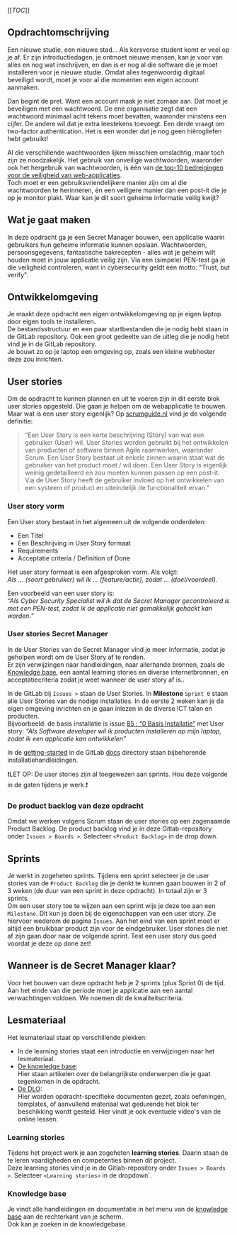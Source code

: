 
[[_TOC_]]

## Opdrachtomschrijving

Een nieuwe studie, een nieuwe stad… Als kersverse student komt er veel op je af. Er zijn introductiedagen, je ontmoet nieuwe mensen, kan je voor van alles en nog wat inschrijven, en dan is er nog al die software die je moet installeren voor je nieuwe studie. Omdat alles tegenwoordig digitaal beveiligd wordt, moet je voor al die momenten een eigen account aanmaken. 

Dan begint de pret. Want een account maak je niet zomaar aan. Dat moet je beveiligen met een wachtwoord. De ene organisatie zegt dat een wachtwoord minimaal acht tekens moet bevatten, waaronder minstens een cijfer. De andere wil dat je extra leestekens toevoegt. Een derde vraagt om two-factor authentication. Het is een wonder dat je nog geen hiërogliefen hebt gebruikt!  

Al die verschillende wachtwoorden lijken misschien omslachtig, maar toch zijn ze noodzakelijk. Het gebruik van onveilige wachtwoorden, waaronder ook het hergebruik van wachtwoorden, is één van [de top-10 bedreigingen voor de veiligheid van web-applicaties](https://owasp.org/Top10/A07_2021-Identification_and_Authentication_Failures/).\
Toch moet er een gebruiksvriendelijkere manier zijn om al die wachtwoorden te herinneren, én een veiligere manier dan een post-it die je op je monitor plakt. Waar kan je dit soort geheime informatie veilig kwijt?

## Wat je gaat maken

In deze opdracht ga je een Secret Manager bouwen, een applicatie waarin gebruikers hun geheime informatie kunnen opslaan. Wachtwoorden, persoonsgegevens, fantastische bakrecepten - alles wat je geheim wilt houden moet in jouw applicatie veilig zijn. Via een (simpele) PEN-test ga je die veiligheid controleren, want in cybersecurity geldt één motto: "Trust, but verify".

## Ontwikkelomgeving

Je maakt deze opdracht een eigen ontwikkelomgeving op je eigen laptop door eigen tools te installeren.\
De bestandsstructuur en een paar startbestanden die je nodig hebt staan in de GitLab repository. Ook een groot gedeelte van de uitleg die je nodig hebt vind je in de GitLab repository.\
Je bouwt zo op je laptop een omgeving op, zoals een kleine webhoster deze zou inrichten.


## User stories

Om de opdracht te kunnen plannen en uit te voeren zijn in dit eerste blok user stories opgesteld. Die gaan je helpen om de webapplicatie te bouwen.\
Maar wat is een user story eigenlijk? Op [scrumguide.nl](https://scrumguide.nl/user-story/) vind je de volgende definitie:

> “Een User Story is een korte beschrijving (Story) van wat een gebruiker (User) wil. User Stories worden gebruikt bij het ontwikkelen van producten of software binnen Agile raamwerken, waaronder Scrum. Een User Story bestaat uit enkele zinnen waarin staat wat de gebruiker van het product moet / wil doen. Een User Story is eigenlijk weinig gedetailleerd en zou moeten kunnen passen op een post-it. Via de User Story heeft de gebruiker invloed op het ontwikkelen van een systeem of product en uiteindelijk de functionaliteit ervan.”

### User story vorm

Een User story bestaat in het algemeen uit de volgende onderdelen:
- Een Titel
- Een Beschrijving in User Story formaat
- Requirements
- Acceptatie criteria / Definition of Done

Het user story formaat is een afgesproken vorm. Als volgt:\
_Als … (soort gebruiker) wil ik … (feature/actie), zodat … (doel/voordeel)._

Een voorbeeld van een user story is:\
_“Als Cyber Security Specialist wil ik dat de Secret Manager gecontroleerd is met een PEN-test, zodat ik de applicatie niet gemakkelijk gehackt kan worden.”_

### User stories Secret Manager

In de User Stories van de Secret Manager vind je meer informatie, zodat je geholpen wordt om de User Story af te ronden.\
Er zijn verwijzingen naar handleidingen, naar allerhande bronnen, zoals de [Knowledge base](https://knowledgebase.hbo-ict-hva.nl/), een aantal learning stories en diverse internetbronnen, en acceptatiecriteria zodat je weet wanneer de user story af is..

In de GitLab bij `Issues >` staan de User Stories. 
In **Milestone** `Sprint 0` staan alle User Stories van de nodige installaties.
In de eerste 2 weken kan je de eigen omgeving inrichten en je gaan inlezen in de diverse ICT talen en producten.\
Bijvoorbeeld: de basis installatie is issue [85 : “0 Basis Installatie”](#85) met User story: _“Als Software developer wil ik producten installeren op mijn laptop, zodat ik een applicatie kan ontwikkelen”_

In de [getting-started](docs/getting-started) in de GitLab [docs](docs) directory staan bijbehorende installatiehandleidingen.

❗LET OP: De user stories zijn al toegewezen aan sprints. Hou deze volgorde in de gaten tijdens je werk.❗  

### De product backlog van deze opdracht

Omdat we werken volgens Scrum staan de user stories op een zogenaamde Product Backlog. De product backlog vind je in deze Gitlab-repository onder `Issues > Boards >`. Selecteer `<Product Backlog>` in de drop down. 

## Sprints

Je werkt in zogeheten sprints. Tijdens een sprint selecteer je de user stories van de `Product Backlog` die je denkt te kunnen gaan bouwen in 2 of 3 weken (de duur van een sprint in deze opdracht). In totaal zijn er 3 sprints.\
 Om een user story toe te wijzen aan een sprint wijs je deze toe aan een `Milestone`. Dit kun je doen bij de eigenschappen van een user story. Zie hiervoor wederom de pagina `Issues`. Aan het eind van een sprint moet er altijd een bruikbaar product zijn voor de eindgebruiker. User stories die niet af zijn gaan door naar de volgende sprint. Test een user story dus goed voordat je deze op done zet!

## Wanneer is de Secret Manager klaar?

Voor het bouwen van deze opdracht heb je 2 sprints (plus Sprint 0) de tijd. 
Aan het einde van die periode moet je applicatie aan een aantal verwachtingen voldoen. We noemen dit de kwaliteitscriteria. 

## Lesmateriaal

Het lesmateriaal staat op verschillende plekken:
- In de learning stories staat een introductie en verwijzingen naar het lesmateriaal. 
- [De knowledge base](https://knowledgebase.hbo-ict-hva.nl/):\
Hier staan artikelen over de belangrijkste onderwerpen die je gaat tegenkomen in de opdracht.
- [De DLO](https://dlo.mijnhva.nl/):\
Hier worden opdracht-specifieke documenten gezet, zoals oefeningen, templates, of aanvullend materiaal wat gedurende het blok ter beschikking wordt gesteld. Hier vindt je ook eventuele video's van de online lessen.

### Learning stories

Tijdens het project werk je aan zogeheten **learning stories**. Daarin staan de te leren vaardigheden en competenties binnen dit project.\
Deze learning stories vind je in de Gitlab-repository onder `Issues > Boards >`. Selecteer `<Learning stories>` in de dropdown`.

### Knowledge base

Je vindt alle handleidingen en documentatie in het menu van de [knowledge base](https://knowledgebase.hbo-ict-hva.nl/) aan de rechterkant van je scherm.\
Ook kan je zoeken in de knowledgebase.